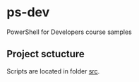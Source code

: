 ﻿# ps-dev

PowerShell for Developers course samples

## Project sctucture

Scripts are located in folder [src](src).
